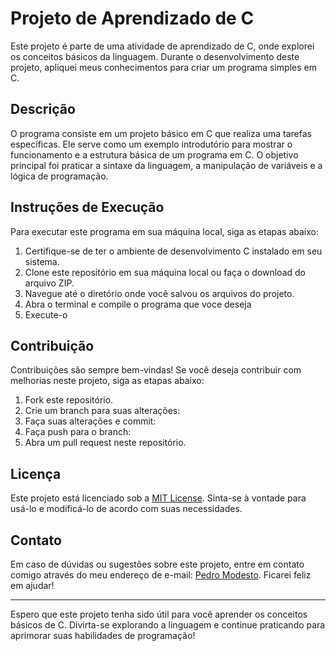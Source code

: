 # Projeto de Aprendizado de C

Este projeto é parte de uma atividade de aprendizado de C, onde explorei os conceitos básicos da linguagem. Durante o desenvolvimento deste projeto, apliquei meus conhecimentos para criar um programa simples em C.

## Descrição

O programa consiste em um projeto básico em C que realiza uma tarefas específicas. Ele serve como um exemplo introdutório para mostrar o funcionamento e a estrutura básica de um programa em C. O objetivo principal foi praticar a sintaxe da linguagem, a manipulação de variáveis e a lógica de programação.


## Instruções de Execução

Para executar este programa em sua máquina local, siga as etapas abaixo:

1. Certifique-se de ter o ambiente de desenvolvimento C instalado em seu sistema.
2. Clone este repositório em sua máquina local ou faça o download do arquivo ZIP.
3. Navegue até o diretório onde você salvou os arquivos do projeto.
4. Abra o terminal e compile o programa que voce deseja
5. Execute-o

## Contribuição

Contribuições são sempre bem-vindas! Se você deseja contribuir com melhorias neste projeto, siga as etapas abaixo:

1. Fork este repositório.
2. Crie um branch para suas alterações:
3. Faça suas alterações e commit:
4. Faça push para o branch:
5. Abra um pull request neste repositório.

## Licença

Este projeto está licenciado sob a [MIT License](LICENSE). Sinta-se à vontade para usá-lo e modificá-lo de acordo com suas necessidades.

## Contato

Em caso de dúvidas ou sugestões sobre este projeto, entre em contato comigo através do meu endereço de e-mail: [Pedro Modesto](mailto:pedro.modesto15@gmail.com). Ficarei feliz em ajudar!

---

Espero que este projeto tenha sido útil para você aprender os conceitos básicos de C. Divirta-se explorando a linguagem e continue praticando para aprimorar suas habilidades de programação!
